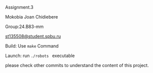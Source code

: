 Assignment.3

Mokobia Joan Chidiebere

Group:24.B83-mm

st135508@student.spbu.ru

Build: Use `make` Command 

Launch: run `./robots ` executable

please check other commits to understand the content of this project.
